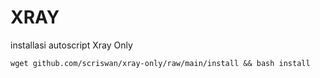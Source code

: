 # XRAY 

installasi autoscript Xray Only
```
wget github.com/scriswan/xray-only/raw/main/install && bash install
```
